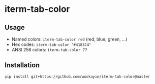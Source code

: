 iterm-tab-color
===============

## Usage

* Named colors: `iterm-tab-color red` (red, blue, green, ...)
* Hex codes: `iterm-tab-color "#4183C4"`
* ANSI 256 colors: `iterm-tab-color 77`


## Installation

```
pip install git+https://github.com/wookayin/iterm-tab-color@master
```
